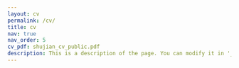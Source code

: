 ```yaml
---
layout: cv
permalink: /cv/
title: cv
nav: true
nav_order: 5
cv_pdf: shujian_cv_public.pdf
description: This is a description of the page. You can modify it in '_pages/cv.md'. You can also change or remove the top pdf download button.
---
```

